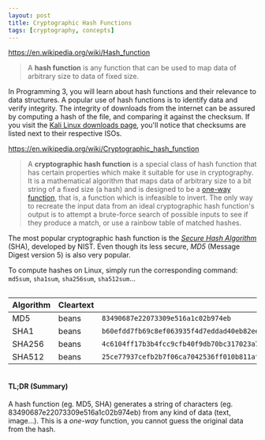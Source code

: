 ```yaml
---
layout: post
title: Cryptographic Hash Functions
tags: [cryptography, concepts]
---
```


<https://en.wikipedia.org/wiki/Hash_function>

> A **hash function** is any function that can be used to map data of arbitrary size to data of fixed size.

In Programming 3, you will learn about hash functions and their relevance to data structures. A popular use of hash functions is to identify data and verify integrity. The integrity of downloads from the internet can be assured by computing a hash of the file, and comparing it against the checksum. If you visit the [Kali Linux downloads page](https://www.kali.org/downloads/), you'll notice that checksums are listed next to their respective ISOs.

<https://en.wikipedia.org/wiki/Cryptographic_hash_function>

> A **cryptographic hash function** is a special class of hash function that has certain properties which make it suitable for use in cryptography. It is a mathematical algorithm that maps data of arbitrary size to a bit string of a fixed size (a hash) and is designed to be a [one-way function](https://en.wikipedia.org/wiki/One-way_function), that is, a function which is infeasible to invert. The only way to recreate the input data from an ideal cryptographic hash function's output is to attempt a brute-force search of possible inputs to see if they produce a match, or use a rainbow table of matched hashes.

The most popular cryptographic hash function is the [*Secure Hash Algorithm*](https://en.wikipedia.org/wiki/SHA-2) (SHA), developed by NIST. Even though its less secure, *MD5* (Message Digest version 5) is also very popular.

To compute hashes on Linux, simply run the corresponding command: `md5sum`, `sha1sum`, `sha256sum`, `sha512sum`...

<div style="overflow-x: scroll;">
<table>
  <thead>
    <tr>
      <th>Algorithm</th>
      <th>Cleartext</th>
      <th>Hash</th>
    </tr>
  </thead>
  <tbody>
    <tr>
      <td>MD5</td>
      <td>beans</td>
      <td><code class="highlighter-rouge">83490687e22073309e516a1c02b974eb</code></td>
    </tr>
    <tr>
      <td>SHA1</td>
      <td>beans</td>
      <td><code class="highlighter-rouge">b60efdd7fb69c8ef063935f4d7eddad40eb82ee4</code></td>
    </tr>
    <tr>
      <td>SHA256</td>
      <td>beans</td>
      <td><code class="highlighter-rouge">4c6104ff17b3b4fcc9cfb40f9db70bc317023a71a529b30ee14c4a0844677f83</code></td>
    </tr>
    <tr>
      <td>SHA512</td>
      <td>beans</td>
      <td><code class="highlighter-rouge">25ce77937cefb2b7f06ca7042536ff010b811afd5d3530301dce6a0ec891a28bfb5daae64f9046e45bcacaf961c0304a1c4a11f4ba614567cd614951c6fa5042</code></td>
    </tr>
  </tbody>
</table>
</div>

#### TL;DR (Summary)

A hash function (eg. MD5, SHA) generates a string of characters (eg. 83490687e22073309e516a1c02b974eb) from any kind of data (text, image...). This is a *one-way* function, you cannot guess the original data from the hash.